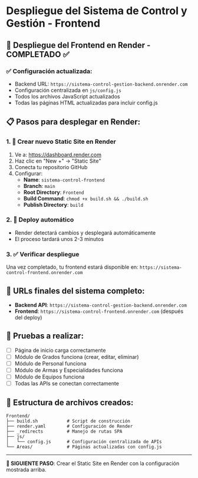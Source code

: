 # Despliegue del Sistema de Control y Gestión - Frontend

## 🚀 Despliegue del Frontend en Render - COMPLETADO ✅

### ✅ Configuración actualizada:
- Backend URL: `https://sistema-control-gestion-backend.onrender.com`
- Configuración centralizada en `js/config.js`
- Todos los archivos JavaScript actualizados
- Todas las páginas HTML actualizadas para incluir config.js

## 📋 Pasos para desplegar en Render:

### 1. 🔗 Crear nuevo Static Site en Render
1. Ve a: https://dashboard.render.com
2. Haz clic en "New +" → "Static Site"
3. Conecta tu repositorio GitHub
4. Configurar:
   - **Name**: `sistema-control-frontend`
   - **Branch**: `main`
   - **Root Directory**: `Frontend`
   - **Build Command**: `chmod +x build.sh && ./build.sh`
   - **Publish Directory**: `build`

### 2. 🚀 Deploy automático
- Render detectará cambios y desplegará automáticamente
- El proceso tardará unos 2-3 minutos

### 3. ✅ Verificar despliegue
Una vez completado, tu frontend estará disponible en:
`https://sistema-control-frontend.onrender.com`

## 🔗 URLs finales del sistema completo:
- **Backend API**: `https://sistema-control-gestion-backend.onrender.com`
- **Frontend**: `https://sistema-control-frontend.onrender.com` (después del deploy)

## 🧪 Pruebas a realizar:
- [ ] Página de inicio carga correctamente
- [ ] Módulo de Grados funciona (crear, editar, eliminar)
- [ ] Módulo de Personal funciona
- [ ] Módulo de Armas y Especialidades funciona
- [ ] Módulo de Equipos funciona
- [ ] Todas las APIs se conectan correctamente

## 📂 Estructura de archivos creados:
```
Frontend/
├── build.sh           # Script de construcción
├── render.yaml        # Configuración de Render
├── _redirects         # Manejo de rutas SPA
├── js/
│   └── config.js      # Configuración centralizada de APIs
└── Areas/             # Páginas actualizadas con config.js
```

---

**🎉 SIGUIENTE PASO**: Crear el Static Site en Render con la configuración mostrada arriba.
